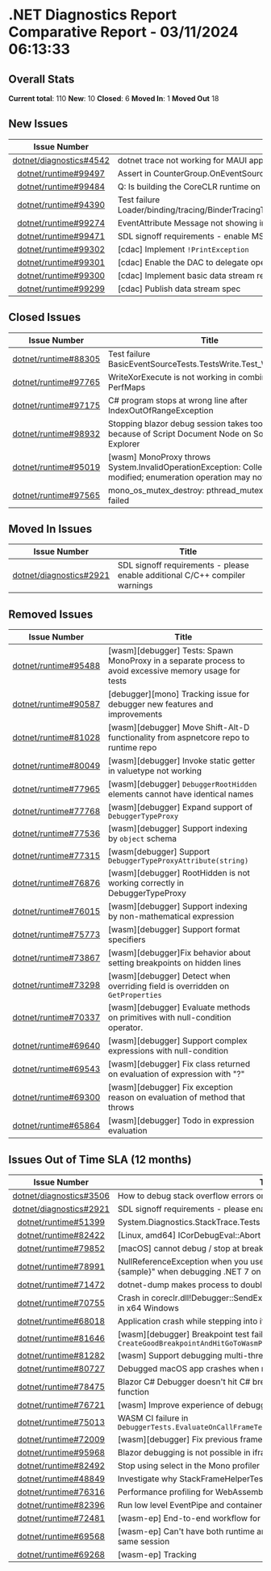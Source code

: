 # .NET Diagnostics Report Comparative Report - 03/11/2024 06:13:33

## Overall Stats

**Current total**: 110
**New**: 10
**Closed**: 6
**Moved In**: 1
**Moved Out** 18

## New Issues

| **Issue Number** | **Title** |
| :--------------: | --------- |
| [dotnet/diagnostics#4542](https://github.com/dotnet/diagnostics/issues/4542) | dotnet trace not working for MAUI application using EF Core |
| [dotnet/runtime#99497](https://github.com/dotnet/runtime/issues/99497) | Assert in CounterGroup.OnEventSourceCommand after trying to run BDN x86 |
| [dotnet/runtime#99484](https://github.com/dotnet/runtime/issues/99484) | Q: Is building the CoreCLR runtime on Unix supported with FEATURE_EVENT_TRACE disabled? |
| [dotnet/runtime#94390](https://github.com/dotnet/runtime/issues/94390) | Test failure Loader/binding/tracing/BinderTracingTest.ResolutionFlow/BinderTracingTest.ResolutionFlow.cmd |
| [dotnet/runtime#99274](https://github.com/dotnet/runtime/issues/99274) | EventAttribute Message not showing in ETW events |
| [dotnet/runtime#99471](https://github.com/dotnet/runtime/issues/99471) | SDL signoff requirements - enable MSVC warning C4242 (libunwind) |
| [dotnet/runtime#99302](https://github.com/dotnet/runtime/issues/99302) | [cdac] Implement `!PrintException` |
| [dotnet/runtime#99301](https://github.com/dotnet/runtime/issues/99301) | [cdac] Enable the DAC to delegate operations to the cDAC |
| [dotnet/runtime#99300](https://github.com/dotnet/runtime/issues/99300) | [cdac] Implement basic data stream reader and writer in C |
| [dotnet/runtime#99299](https://github.com/dotnet/runtime/issues/99299) | [cdac] Publish data stream spec |

## Closed Issues

| **Issue Number** | **Title** |
| :--------------: | --------- |
| [dotnet/runtime#88305](https://github.com/dotnet/runtime/issues/88305) | Test failure BasicEventSourceTests.TestsWrite.Test_Write_T_ETW |
| [dotnet/runtime#97765](https://github.com/dotnet/runtime/issues/97765) | WriteXorExecute is not working in combination with PerfMaps |
| [dotnet/runtime#97175](https://github.com/dotnet/runtime/issues/97175) | C# program stops at wrong line after IndexOutOfRangeException |
| [dotnet/runtime#98932](https://github.com/dotnet/runtime/issues/98932) | Stopping blazor debug session takes too long because of Script Document Node on Solution Explorer |
| [dotnet/runtime#95019](https://github.com/dotnet/runtime/issues/95019) | [wasm] MonoProxy throws System.InvalidOperationException: Collection was modified; enumeration operation may not execute. |
| [dotnet/runtime#97565](https://github.com/dotnet/runtime/issues/97565) | mono_os_mutex_destroy: pthread_mutex_destroy failed |

## Moved In Issues

| **Issue Number** | **Title** |
| :--------------: | --------- |
| [dotnet/diagnostics#2921](https://github.com/dotnet/diagnostics/issues/2921) | SDL signoff requirements - please enable additional C/C++ compiler warnings |

## Removed Issues

| **Issue Number** | **Title** |
| :--------------: | --------- |
| [dotnet/runtime#95488](https://github.com/dotnet/runtime/issues/95488) | [wasm][debugger] Tests: Spawn MonoProxy in a separate process to avoid excessive memory usage for tests |
| [dotnet/runtime#90587](https://github.com/dotnet/runtime/issues/90587) | [debugger][mono] Tracking issue for debugger new features and improvements |
| [dotnet/runtime#81028](https://github.com/dotnet/runtime/issues/81028) | [wasm][debugger] Move Shift-Alt-D functionality from aspnetcore repo to runtime repo |
| [dotnet/runtime#80049](https://github.com/dotnet/runtime/issues/80049) | [wasm][debugger] Invoke static getter in valuetype not working |
| [dotnet/runtime#77965](https://github.com/dotnet/runtime/issues/77965) | [wasm][debugger] `DebuggerRootHidden` elements cannot have identical names |
| [dotnet/runtime#77768](https://github.com/dotnet/runtime/issues/77768) | [wasm][debugger] Expand support of `DebuggerTypeProxy` |
| [dotnet/runtime#77536](https://github.com/dotnet/runtime/issues/77536) | [wasm][debugger] Support indexing by `object` schema |
| [dotnet/runtime#77315](https://github.com/dotnet/runtime/issues/77315) | [wasm[debugger] Support `DebuggerTypeProxyAttribute(string)` |
| [dotnet/runtime#76876](https://github.com/dotnet/runtime/issues/76876) | [wasm][debugger] RootHidden is not working correctly in DebuggerTypeProxy |
| [dotnet/runtime#76015](https://github.com/dotnet/runtime/issues/76015) | [wasm][debugger] Support indexing by non-mathematical expression |
| [dotnet/runtime#75773](https://github.com/dotnet/runtime/issues/75773) | [wasm][debugger] Support format specifiers  |
| [dotnet/runtime#73867](https://github.com/dotnet/runtime/issues/73867) | [wasm][debugger]Fix behavior about setting breakpoints on hidden lines |
| [dotnet/runtime#73298](https://github.com/dotnet/runtime/issues/73298) | [wasm][debugger] Detect when overriding field is overridden on `GetProperties` |
| [dotnet/runtime#70337](https://github.com/dotnet/runtime/issues/70337) | [wasm][debugger] Evaluate methods on primitives with null-condition operator. |
| [dotnet/runtime#69640](https://github.com/dotnet/runtime/issues/69640) | [wasm][debugger] Support complex expressions with null-condition |
| [dotnet/runtime#69543](https://github.com/dotnet/runtime/issues/69543) | [wasm][debugger] Fix class returned on evaluation of expression with "?" |
| [dotnet/runtime#69300](https://github.com/dotnet/runtime/issues/69300) | [wasm][debugger] Fix exception reason on evaluation of method that throws |
| [dotnet/runtime#65864](https://github.com/dotnet/runtime/issues/65864) | [wasm][debugger] Todo in expression evaluation |

## Issues Out of Time SLA (12 months)

| **Issue Number** | **Title** |
| :--------------: | --------- |
| [dotnet/diagnostics#3506](https://github.com/dotnet/diagnostics/issues/3506) | How to debug stack overflow errors on Windows |
| [dotnet/diagnostics#2921](https://github.com/dotnet/diagnostics/issues/2921) | SDL signoff requirements - please enable additional C/C++ compiler warnings |
| [dotnet/runtime#51399](https://github.com/dotnet/runtime/issues/51399) | System.Diagnostics.StackTrace.Tests Fails on iOS, tvOS |
| [dotnet/runtime#82422](https://github.com/dotnet/runtime/issues/82422) | [Linux, amd64] ICorDebugEval::Abort are broken. |
| [dotnet/runtime#79852](https://github.com/dotnet/runtime/issues/79852) | [macOS] cannot debug / stop at breakpoints when app sandbox is enabled |
| [dotnet/runtime#78991](https://github.com/dotnet/runtime/issues/78991) | NullReferenceException when you use the short format of string.format $"{sample}" when debugging .NET 7 on x64 macOS |
| [dotnet/runtime#71472](https://github.com/dotnet/runtime/issues/71472) | dotnet-dump makes process to double its used memory and fails |
| [dotnet/runtime#70755](https://github.com/dotnet/runtime/issues/70755) | Crash in coreclr.dll!Debugger::SendException while processing stack overflow in x64 Windows |
| [dotnet/runtime#68018](https://github.com/dotnet/runtime/issues/68018) | Application crash while stepping into if 'justMyCode' is disabled |
| [dotnet/runtime#81646](https://github.com/dotnet/runtime/issues/81646) | [wasm][debugger] Breakpoint test failing with multithreaded build - `CreateGoodBreakpointAndHitGoToWasmPageWithoutAssetsComeBackAndHitAgain` |
| [dotnet/runtime#81282](https://github.com/dotnet/runtime/issues/81282) | [wasm] Support debugging multi-threaded apps |
| [dotnet/runtime#80727](https://github.com/dotnet/runtime/issues/80727) | Debugged macOS app crashes when requesting access to photo library  |
| [dotnet/runtime#78475](https://github.com/dotnet/runtime/issues/78475) | Blazor C# Debugger doesn't hit C# breakpoint after calling async Javascript function |
| [dotnet/runtime#76721](https://github.com/dotnet/runtime/issues/76721) | [wasm] Improve experience of debugging library tests |
| [dotnet/runtime#75013](https://github.com/dotnet/runtime/issues/75013) | WASM CI failure in `DebuggerTests.EvaluateOnCallFrameTests.InheritedAndPrivateMembersInAClass` |
| [dotnet/runtime#72009](https://github.com/dotnet/runtime/issues/72009) | [wasm][debugger] Fix previous frame evaluation in Firefox |
| [dotnet/runtime#95968](https://github.com/dotnet/runtime/issues/95968) | Blazor debugging is not possible in iframe |
| [dotnet/runtime#82492](https://github.com/dotnet/runtime/issues/82492) | Stop using select in the Mono profiler |
| [dotnet/runtime#48849](https://github.com/dotnet/runtime/issues/48849) | Investigate why StackFrameHelperTest Trimming test fails on mono |
| [dotnet/runtime#76316](https://github.com/dotnet/runtime/issues/76316) | Performance profiling for WebAssembly |
| [dotnet/runtime#82396](https://github.com/dotnet/runtime/issues/82396) | Run low level EventPipe and container type native tests on CI. |
| [dotnet/runtime#72481](https://github.com/dotnet/runtime/issues/72481) | [wasm-ep] End-to-end workflow for profiled AOT using EventPIpe |
| [dotnet/runtime#69568](https://github.com/dotnet/runtime/issues/69568) | [wasm-ep] Can't have both runtime and EventSource event providers in the same session |
| [dotnet/runtime#69268](https://github.com/dotnet/runtime/issues/69268) | [wasm-ep] Tracking |

